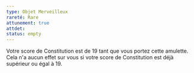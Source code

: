 ```yaml
---
type: Objet Merveilleux
rareté: Rare
attunement: true
attdet:
status: empty
---
```


Votre score de Constitution est de 19 tant que vous portez cette amulette. Cela n'a aucun effet sur vous si votre score de Constitution est déjà supérieur ou égal à 19.
